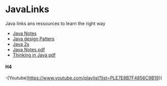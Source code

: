 # JavaLinks
Java links ans ressources to learn the right way

- [Java Notes](http://math.hws.edu/javanotes/)
- [Java design Patters](http://java-design-patterns.com/)
- [Java 2s](http://www.java2s.com/)
- [Java Notes pdf](http://math.hws.edu/eck/cs124/downloads/javanotes7-linked.pdf)
- [Thinking in Java pdf](http://www.greenteapress.com/thinkapjava/thinkapjava.pdf)

#### H4
-[Youtube]https://www.youtube.com/playlist?list=PLE7E8B7F4856C9B19)(

